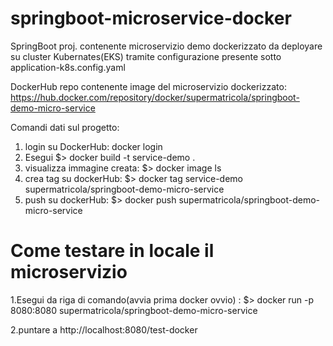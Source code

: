 # springboot-microservice-docker

SpringBoot proj. contenente microservizio demo dockerizzato da deployare su cluster Kubernates(EKS) tramite configurazione presente sotto application-k8s.config.yaml

DockerHub repo contenente image del microservizio dockerizzato: https://hub.docker.com/repository/docker/supermatricola/springboot-demo-micro-service

Comandi dati sul progetto:

1. login su DockerHub: docker login
2. Esegui $> docker build -t service-demo .
3. visualizza immagine creata:  $> docker image ls
4. crea tag su dockerHub: $> docker tag service-demo supermatricola/springboot-demo-micro-service
5. push su dockerHub: $> docker push supermatricola/springboot-demo-micro-service


# Come testare in locale il microservizio 

1.Esegui da riga di comando(avvia prima docker ovvio) : $> docker run -p 8080:8080 supermatricola/springboot-demo-micro-service

2.puntare a http://localhost:8080/test-docker
